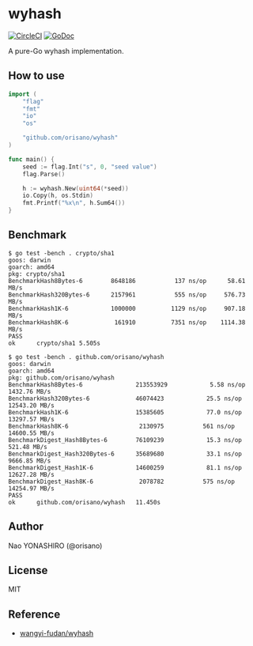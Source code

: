 # wyhash

[![CircleCI](https://circleci.com/gh/orisano/wyhash.svg?style=svg)](https://circleci.com/gh/orisano/wyhash)
[![GoDoc](https://godoc.org/github.com/orisano/wyhash?status.svg)](https://godoc.org/github.com/orisano/wyhash)

A pure-Go wyhash implementation.

## How to use
```go
import (
	"flag"
	"fmt"
	"io"
	"os"

	"github.com/orisano/wyhash"
)

func main() {
	seed := flag.Int("s", 0, "seed value")
	flag.Parse()

	h := wyhash.New(uint64(*seed))
	io.Copy(h, os.Stdin)
	fmt.Printf("%x\n", h.Sum64())
}
```

## Benchmark
```
$ go test -bench . crypto/sha1
goos: darwin
goarch: amd64
pkg: crypto/sha1
BenchmarkHash8Bytes-6     	 8648186	       137 ns/op	  58.61 MB/s
BenchmarkHash320Bytes-6   	 2157961	       555 ns/op	 576.73 MB/s
BenchmarkHash1K-6         	 1000000	      1129 ns/op	 907.18 MB/s
BenchmarkHash8K-6         	  161910	      7351 ns/op	1114.38 MB/s
PASS
ok  	crypto/sha1	5.505s
```

```
$ go test -bench . github.com/orisano/wyhash
goos: darwin
goarch: amd64
pkg: github.com/orisano/wyhash
BenchmarkHash8Bytes-6            	213553929	         5.58 ns/op	1432.76 MB/s
BenchmarkHash320Bytes-6          	46074423	        25.5 ns/op	12543.20 MB/s
BenchmarkHash1K-6                	15385605	        77.0 ns/op	13297.57 MB/s
BenchmarkHash8K-6                	 2130975	       561 ns/op	14600.55 MB/s
BenchmarkDigest_Hash8Bytes-6     	76109239	        15.3 ns/op	 521.48 MB/s
BenchmarkDigest_Hash320Bytes-6   	35689680	        33.1 ns/op	9666.85 MB/s
BenchmarkDigest_Hash1K-6         	14600259	        81.1 ns/op	12627.28 MB/s
BenchmarkDigest_Hash8K-6         	 2078782	       575 ns/op	14254.97 MB/s
PASS
ok  	github.com/orisano/wyhash	11.450s
```

## Author
Nao YONASHIRO (@orisano)

## License
MIT

## Reference
* [wangyi-fudan/wyhash](https://github.com/wangyi-fudan/wyhash)

